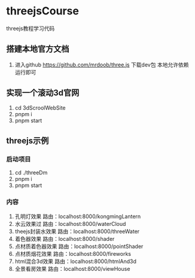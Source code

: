 # threejsCourse
threejs教程学习代码

## 搭建本地官方文档
1.  进入github  https://github.com/mrdoob/three.js 下载dev包 本地允许依赖 运行即可

## 实现一个滚动3d官网
1. cd 3dScroolWebSite 
2. pnpm i
3. pnpm start

## threejs示例
### 启动项目
1. cd ./threeDm
2. pnpm i
3. pnpm start

### 内容
1. 孔明灯效果 路由：localhost:8000/kongmingLantern
2. 水云效果过 路由：localhost:8000/waterCloud
3. theejs封装水效果 路由：localhost:8000/threeWater
3. 着色器效果 路由：localhost:8000/shader
4. 点材质着色器效果 路由：localhost:8000/pointShader
5. 点材质烟花效果   路由：localhost:8000/fireworks
6. html混合3d效果   路由：localhost:8000/htmlAnd3d
7. 全景看房效果     路由：localhost:8000/viewHouse